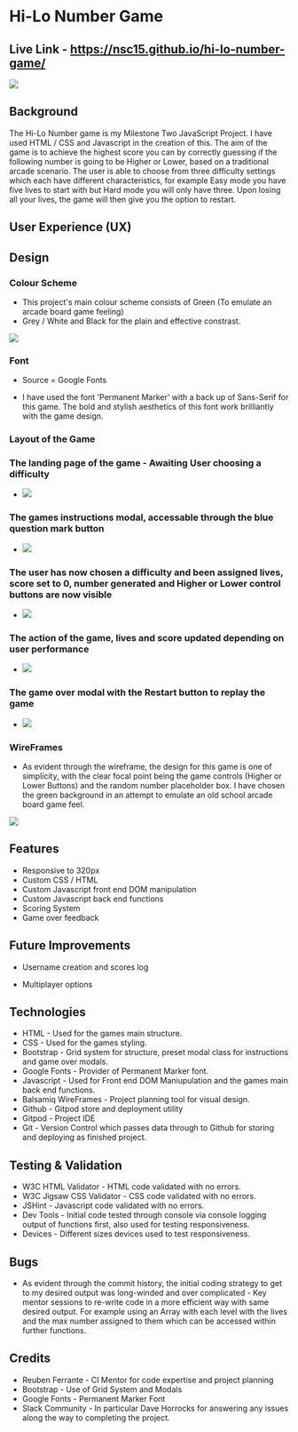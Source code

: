 # Hi-Lo Number Game

## Live Link - https://nsc15.github.io/hi-lo-number-game/

![](assets/images/responsive-game.webp)

## Background

The Hi-Lo Number game is my Milestone Two JavaScript Project. I have used HTML / CSS and Javascript in the creation of this. The aim of the game is to achieve the highest score you can by correctly guessing if the following number is going to be Higher or Lower, based on a traditional arcade scenario. The user is able to choose from three difficulty settings which each have different characteristics, for example Easy mode you have five lives to start with but Hard mode you will only have three. Upon losing all your lives, the game will then give you the option to restart.

## User Experience (UX)

## Design

### Colour Scheme

- This project's main colour scheme consists of Green (To emulate an arcade board game feeling)
- Grey / White and Black for the plain and effective constrast.

![](assets/images/game-colours.webp)

### Font

- Source = Google Fonts

- I have used the font 'Permanent Marker' with a back up of Sans-Serif for this game. The bold and stylish aesthetics of this font work brilliantly with the game design.

### Layout of the Game

### The landing page of the game - Awaiting User choosing a difficulty 

- ![](assets/images/game-main.webp)

### The games instructions modal, accessable through the blue question mark button 

- ![](assets/images/game-instructions.webp)

### The user has now chosen a difficulty and been assigned lives, score set to 0, number generated and Higher or Lower control buttons are now visible 

- ![](assets/images/game-difficulty.webp)

### The action of the game, lives and score updated depending on user performance

- ![](assets/images/game-inplay.webp)

### The game over modal with the Restart button to replay the game 

- ![](assets/images/game-gameover.webp)

### WireFrames

- As evident through the wireframe, the design for this game is one of simplicity, with the clear focal point being the game controls (Higher or Lower Buttons) and the random number placeholder box. I have chosen the green background in an attempt to emulate an old school arcade board game feel.

![](assets/images/game-wireframe.webp)


## Features

- Responsive to 320px
- Custom CSS / HTML
- Custom Javascript front end DOM manipulation
- Custom Javascript back end functions
- Scoring System
- Game over feedback


## Future Improvements

- Username creation and scores log

- Multiplayer options

## Technologies

- HTML - Used for the games main structure.
- CSS - Used for the games styling.
- Bootstrap - Grid system for structure, preset modal class for instructions and game over modals.
- Google Fonts - Provider of Permanent Marker font.
- Javascript - Used for Front end DOM Maniupulation and the games main back end functions.
- Balsamiq WireFrames - Project planning tool for visual design.
- Github - Gitpod store and deployment utility
- Gitpod - Project IDE
- Git - Version Control which passes data through to Github for storing and deploying as finished project.


## Testing & Validation

- W3C HTML Validator - HTML code validated with no errors.
- W3C Jigsaw CSS Validator - CSS code validated with no errors.
- JSHint - Javascript code validated with no errors.
- Dev Tools - Initial code tested through console via console logging output of functions first, also used for testing responsiveness.
- Devices - Different sizes devices used to test responsiveness.

## Bugs 

- As evident through the commit history, the initial coding strategy to get to my desired output was long-winded and over complicated - Key mentor sessions to re-write code in a more efficient way with same desired output. For example using an Array with each level with the lives and the max number assigned to them which can be accessed within further functions.  

## Credits 

- Reuben Ferrante - CI Mentor for code expertise and project planning
- Bootstrap - Use of Grid System and Modals
- Google Fonts - Permanent Marker Font
- Slack Community - In particular Dave Horrocks for answering any issues along the way to completing the project.